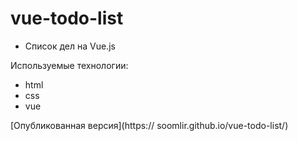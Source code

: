 # vue-todo-list

* Список дел на Vue.js

Используемые технологии:
- html
- css
- vue


[Опубликованная версия](https:// soomlir.github.io/vue-todo-list/)
